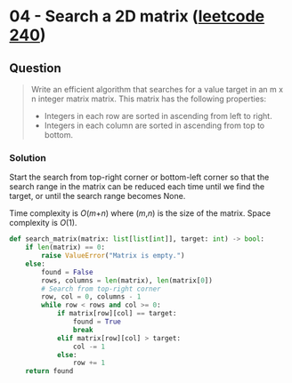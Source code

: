 # 04 - Search a 2D matrix ([leetcode 240](https://leetcode.com/problems/search-a-2d-matrix-ii/))

## Question
> Write an efficient algorithm that searches for a value target in an m x n integer matrix matrix. This matrix has the following properties:
> * Integers in each row are sorted in ascending from left to right.
> * Integers in each column are sorted in ascending from top to bottom.

### Solution
Start the search from top-right corner or bottom-left corner so that the search range in the matrix can be reduced each time until we find the target, or until the search range becomes None.

Time complexity is <em>O</em>(<em>m</em>+<em>n</em>) where (<em>m</em>,<em>n</em>) is the size of the matrix. Space complexity is <em>O</em>(1).
```Python
def search_matrix(matrix: list[list[int]], target: int) -> bool:
    if len(matrix) == 0:
        raise ValueError("Matrix is empty.")
    else:
        found = False
        rows, columns = len(matrix), len(matrix[0])
        # Search from top-right corner
        row, col = 0, columns - 1
        while row < rows and col >= 0:
            if matrix[row][col] == target:
                found = True
                break
            elif matrix[row][col] > target:
                col -= 1
            else:
                row += 1
    return found
```
